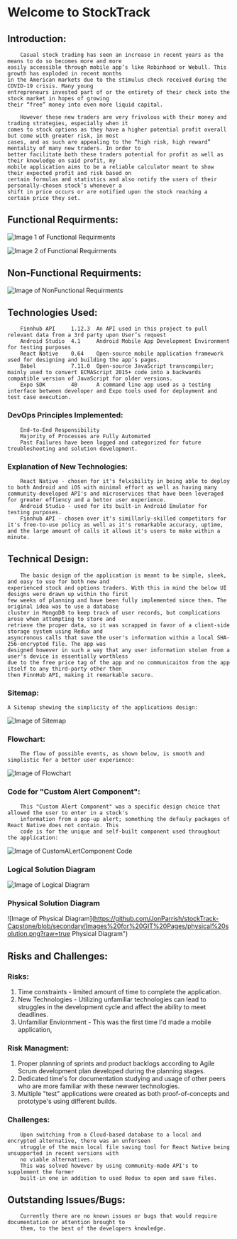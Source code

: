 # Welcome to StockTrack

## Introduction:

        Casual stock trading has seen an increase in recent years as the means to do so becomes more and more 
    easily accessible through mobile app’s like Robinhood or Webull. This growth has exploded in recent months 
    in the American markets due to the stimulus check received during the COVID-19 crisis. Many young 
    entrepreneurs invested part of or the entirety of their check into the stock market in hopes of growing 
    their “free” money into even more liquid capital. 
  
        However these new traders are very frivolous with their money and trading strategies, especially when it 
    comes to stock options as they have a higher potential profit overall but come with greater risk, in most 
    cases, and as such are appealing to the “high risk, high reward” mentality of many new traders. In order to 
    better facilitate both these traders potential for profit as well as their knowledge on said profit, my 
    mobile application aims to be a reliable calculator meant to show their expected profit and risk based on 
    certain formulas and statistics and also notify the users of their personally-chosen stock’s whenever a 
    shift in price occurs or are notified upon the stock reaching a certain price they set. 


## Functional Requirments:			
![Image 1 of Functional Requirments](https://github.com/JonParrish/stockTrack-Capstone/blob/secondary/Images%20for%20GIT%20Pages/functional%202.PNG?raw=true "Functional Requirments 1")

![Image 2 of Functional Requirments](https://github.com/JonParrish/stockTrack-Capstone/blob/secondary/Images%20for%20GIT%20Pages/functional%203.PNG?raw=true "Functional Requirments 2")

## Non-Functional Requirments:			
![Image of NonFunctional Requirments](https://github.com/JonParrish/stockTrack-Capstone/blob/secondary/Images%20for%20GIT%20Pages/nonfunctional%201.PNG?raw=true "Non-Functional Requirments")


## Technologies Used:	
        
        Finnhub API     1.12.3  An API used in this project to pull relevant data from a 3rd party upon User’s request
        Android Studio  4.1     Android Mobile App Development Environment for testing purposes
        React Native    0.64    Open-source mobile application framework used for designing and building the app’s pages. 
        Babel           7.11.0  Open-source JavaScript transcompiler; mainly used to convert ECMAScript 2015+ code into a backwards compatible version of JavaScript for older versions.
        Expo SDK        40      A command line app used as a testing interface between developer and Expo tools used for deployment and test case execution.
        
### DevOps Principles Implemented:
        End-to-End Responsibility
        Majority of Processes are Fully Automated
        Past Failures have been logged and categorized for future troubleshooting and solution development. 

### Explanation of New Technologies:
        React Native - chosen for it's felxibility in being able to deploy to both Android and iOS with minimal effort as well as having many community-developed API's and microservices that have been leveraged for greater effiency and a better user experience.
        Android Studio - used for its built-in Android Emulator for testing purposes.
        Finnhub API - chosen over it's simillarly-skilled competitors for it's free-to-use policy as well as it's remarkable accuracy, uptime, and the large amount of calls it allows it's users to make within a minute. 
        
        
## Technical Design: 
        The basic design of the application is meant to be simple, sleek, and easy to use for both new and 
    experienced stock and options traders. With this in mind the below UI designs were drawn up within the first 
    few weeks of planning and have been fully implemented since then. The original idea was to use a database 
    cluster in MongoDB to keep track of user records, but complications arose when attempting to store and 
    retrieve the proper data, so it was scrapped in favor of a client-side storage system using Redux and 
    asyncronous calls that save the user's information within a local SHA-256-encrypted file. The app was 
    designed however in such a way that any user information stolen from a user's device is essentially worthless 
    due to the free price tag of the app and no communicaiton from the app itself to any third-party other then 
    then FinnHub API, making it remarkable secure. 
    
### Sitemap: 
    A Sitemap showing the simplicity of the applications design:

![Image of Sitemap](https://github.com/JonParrish/stockTrack-Capstone/blob/secondary/Images%20for%20GIT%20Pages/sitemap.PNG?raw=true "Sitemap")

### Flowchart:
        The flow of possible events, as shown below, is smooth and simplistic for a better user experience: 

![Image of Flowchart](https://github.com/JonParrish/stockTrack-Capstone/blob/secondary/Images%20for%20GIT%20Pages/flowchart.PNG?raw=true "Flowchart")

### Code for "Custom Alert Component":
        This "Custom Alert Component" was a specific design choice that allowed the user to enter in a stock's 
        information from a pop-up alert; something the defauly packages of React Native does not contain. This 
        code is for the unique and self-built component used throughout the application: 

![Image of CustomALertComponent Code](https://github.com/JonParrish/stockTrack-Capstone/blob/secondary/Images%20for%20GIT%20Pages/customalert%20code.PNG?raw=true "CustomAlertComponent Code")
 
 ### Logical Solution Diagram
![Image of Logical Diagram](https://github.com/JonParrish/stockTrack-Capstone/blob/secondary/Images%20for%20GIT%20Pages/logical%20solution%20diagram.png?raw=true "Logical Diagram")

 ### Physical Solution Diagram
![Image of Physical Diagram](https://github.com/JonParrish/stockTrack-Capstone/blob/secondary/Images%20for%20GIT%20Pages/physical%20solution.png?raw=true Physical Diagram")
      
      
## Risks and Challenges:

### Risks:
1. Time constraints - limited amount of time to complete the application.
2. New Technologies - Utilizing unfamiliar technologies can lead to struggles in the development cycle and affect the ability to meet deadlines.
3. Unfamiliar Enviornment - This was the first time I'd made a mobile application,

### Risk Managment:
1. Proper planning of sprints and product backlogs according to Agile Scrum development plan developed during the planning stages.
2. Dedicated time's for documentation studying and usage of other peers who are more familiar with these newwer technologies. 
3. Multiple "test" applications were created as both proof-of-concepts and prototype's using different builds. 

### Challenges: 
        Upon switching from a Cloud-based database to a local and encrypted alternative, there was an unforseen 
        struggle of the main local file saving tool for React Native being unsupported in recent versions with 
        no viable alternatives. 
        This was solved however by using community-made API's to supplement the former 
        built-in one in addition to used Redux to open and save files. 
        
## Outstanding Issues/Bugs: 
        Currently there are no known issues or bugs that would require documentation or attention brought to 
        them, to the best of the developers knowledge. 

